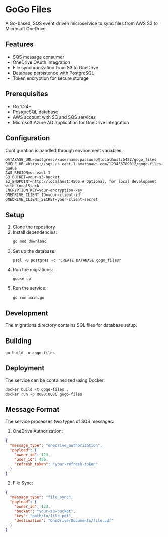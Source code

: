 # GoGo Files

A Go-based, SQS event driven microservice to sync files from AWS S3 to Microsoft OneDrive.

## Features

- SQS message consumer
- OneDrive OAuth integration
- File synchronization from S3 to OneDrive
- Database persistence with PostgreSQL
- Token encryption for secure storage

## Prerequisites

- Go 1.24+
- PostgreSQL database
- AWS account with S3 and SQS services
- Microsoft Azure AD application for OneDrive integration

## Configuration

Configuration is handled through environment variables:

```
DATABASE_URL=postgres://username:password@localhost:5432/gogo_files
QUEUE_URL=https://sqs.us-east-1.amazonaws.com/123456789012/gogo-files-queue
AWS_REGION=us-east-1
S3_BUCKET=your-s3-bucket
S3_ENDPOINT=http://localhost:4566 # Optional, for local development with LocalStack
ENCRYPTION_KEY=your-encryption-key
ONEDRIVE_CLIENT_ID=your-client-id
ONEDRIVE_CLIENT_SECRET=your-client-secret
```

## Setup

1. Clone the repository
2. Install dependencies:
   ```
   go mod download
   ```
3. Set up the database:
   ```
   psql -U postgres -c "CREATE DATABASE gogo_files"
   ```
4. Run the migrations:
   ```
   goose up
   ```
5. Run the service:
   ```
   go run main.go
   ```

## Development

The migrations directory contains SQL files for database setup.

## Building

```
go build -o gogo-files
```

## Deployment

The service can be containerized using Docker:

```
docker build -t gogo-files .
docker run -p 8080:8080 gogo-files
```

## Message Format

The service processes two types of SQS messages:

1. OneDrive Authorization:
```json
{
  "message_type": "onedrive_authorization",
  "payload": {
    "owner_id": 123,
    "user_id": 456,
    "refresh_token": "your-refresh-token"
  }
}
```

2. File Sync:
```json
{
  "message_type": "file_sync",
  "payload": {
    "owner_id": 123,
    "bucket": "your-s3-bucket",
    "key": "path/to/file.pdf",
    "destination": "OneDrive/Documents/file.pdf"
  }
}
```
